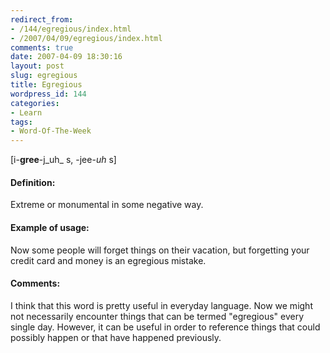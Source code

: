```yaml
---
redirect_from:
- /144/egregious/index.html
- /2007/04/09/egregious/index.html
comments: true
date: 2007-04-09 18:30:16
layout: post
slug: egregious
title: Egregious
wordpress_id: 144
categories:
- Learn
tags:
- Word-Of-The-Week
---
```


[i-**gree**-j_uh_ s, -jee-_uh_ s]


#### Definition:


Extreme or monumental in some negative way.



#### Example of usage:


Now some people will forget things on their vacation, but forgetting your credit card and money is an egregious mistake.



#### Comments:


I think that this word is pretty useful in everyday language.  Now we might not necessarily encounter things that can be termed "egregious"  every single day.  However, it can be useful in order to reference things that could possibly happen or that have happened previously.
